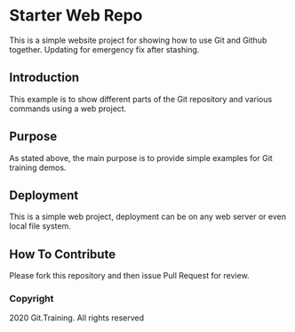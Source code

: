 # Starter Web Repo

This is a simple website project for showing how to use Git and Github together.
Updating for emergency fix after stashing.

## Introduction

This example is to show different parts of the Git repository and various commands using a web project.

## Purpose

As stated above, the main purpose is to provide simple examples for Git training demos.

## Deployment

This is a simple web project, deployment can be on any web server or even local file system.

## How To Contribute

Please fork this repository and then issue Pull Request for review.

### Copyright
2020 Git.Training. All rights reserved